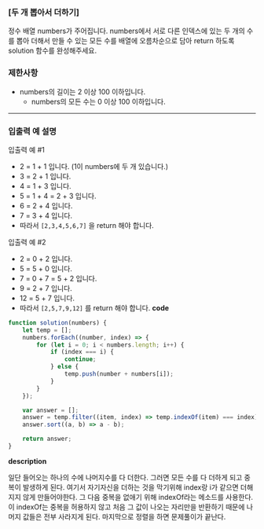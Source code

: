 <!--
파일 이름은 날짜-문제제목 (예시: 2021-03-21-완주하지못한선수.md)
-->

### [두 개 뽑아서 더하기]

정수 배열 numbers가 주어집니다. numbers에서 서로 다른 인덱스에 있는 두 개의 수를 뽑아 더해서 만들 수 있는 모든 수를 배열에 오름차순으로 담아 return 하도록 solution 함수를 완성해주세요.

### 제한사항

- numbers의 길이는 2 이상 100 이하입니다.
  - numbers의 모든 수는 0 이상 100 이하입니다.

---

### 입출력 예 설명

입출력 예 #1

- 2 = 1 + 1 입니다. (1이 numbers에 두 개 있습니다.)
- 3 = 2 + 1 입니다.
- 4 = 1 + 3 입니다.
- 5 = 1 + 4 = 2 + 3 입니다.
- 6 = 2 + 4 입니다.
- 7 = 3 + 4 입니다.
- 따라서 `[2,3,4,5,6,7]` 을 return 해야 합니다.

입출력 예 #2

- 2 = 0 + 2 입니다.
- 5 = 5 + 0 입니다.
- 7 = 0 + 7 = 5 + 2 입니다.
- 9 = 2 + 7 입니다.
- 12 = 5 + 7 입니다.
- 따라서 `[2,5,7,9,12]` 를 return 해야 합니다.
  **code**

```js
function solution(numbers) {
	let temp = [];
	numbers.forEach((number, index) => {
		for (let i = 0; i < numbers.length; i++) {
			if (index === i) {
				continue;
			} else {
				temp.push(number + numbers[i]);
			}
		}
	});

	var answer = [];
	answer = temp.filter((item, index) => temp.indexOf(item) === index);
	answer.sort((a, b) => a - b);

	return answer;
}
```

**description**


일단 들어오는 하나의 수에 나머지수를 다 더한다.
그러면 모든 수를 다 더하게 되고 중복이 발생하게 된다.
여기서 자기자신을 더하는 것을 막기위해 index랑 i가 같으면 더해지지 않게 만들어야한다.
그 다음
중복을 없애기 위해 indexOf라는 메소드를 사용한다. 이 indexOf는 중복을 허용하지 않고 처음 그 값이 나오는 자리만을 반환하기 때문에 나머지 값들은 전부 사라지게 된다.
마지막으로 정렬을 하면 문제풀이가 끝난다.
